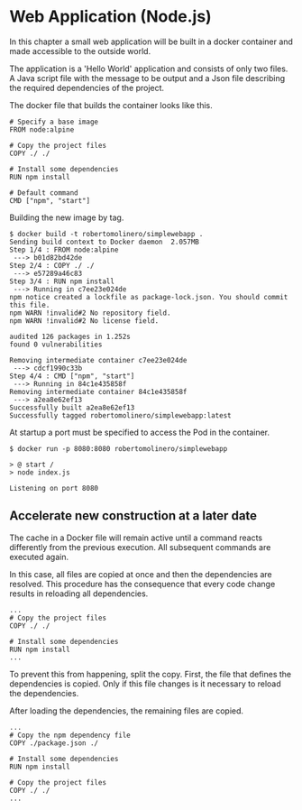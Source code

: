 # Web Application (Node.js)

In this chapter a small web application will be built in a docker container and made accessible to the outside world.

The application is a 'Hello World' application and consists of only two files. A Java script file with the message to be output and a Json file describing the required dependencies of the project.

The docker file that builds the container looks like this.

```
# Specify a base image
FROM node:alpine

# Copy the project files
COPY ./ ./

# Install some dependencies
RUN npm install

# Default command
CMD ["npm", "start"]
```

Building the new image by tag.

```
$ docker build -t robertomolinero/simplewebapp .
Sending build context to Docker daemon  2.057MB
Step 1/4 : FROM node:alpine
 ---> b01d82bd42de
Step 2/4 : COPY ./ ./
 ---> e57289a46c83
Step 3/4 : RUN npm install
 ---> Running in c7ee23e024de
npm notice created a lockfile as package-lock.json. You should commit this file.
npm WARN !invalid#2 No repository field.
npm WARN !invalid#2 No license field.

audited 126 packages in 1.252s
found 0 vulnerabilities

Removing intermediate container c7ee23e024de
 ---> cdcf1990c33b
Step 4/4 : CMD ["npm", "start"]
 ---> Running in 84c1e435858f
Removing intermediate container 84c1e435858f
 ---> a2ea8e62ef13
Successfully built a2ea8e62ef13
Successfully tagged robertomolinero/simplewebapp:latest
```

At startup a port must be specified to access the Pod in the container.

```
$ docker run -p 8080:8080 robertomolinero/simplewebapp

> @ start /
> node index.js

Listening on port 8080
```

## Accelerate new construction at a later date

The cache in a Docker file will remain active until a command reacts differently from the previous execution. All subsequent commands are executed again.

In this case, all files are copied at once and then the dependencies are resolved. This procedure has the consequence that every code change results in reloading all dependencies.

```
...
# Copy the project files
COPY ./ ./

# Install some dependencies
RUN npm install
...
```

To prevent this from happening, split the copy. First, the file that defines the dependencies is copied. Only if this file changes is it necessary to reload the dependencies.

After loading the dependencies, the remaining files are copied.

```
...
# Copy the npm dependency file
COPY ./package.json ./

# Install some dependencies
RUN npm install

# Copy the project files
COPY ./ ./
...
```
